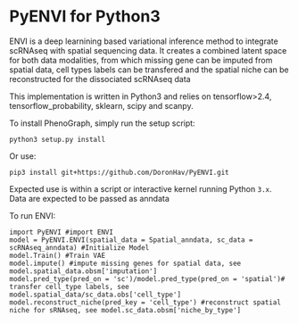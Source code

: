 PyENVI for Python3
======================


ENVI is a deep learnining based variational inference method to integrate scRNAseq with spatial sequencing data. 
It creates a combined latent space for both data modalities, from which missing gene can be imputed from spatial data, cell types labels can be transfered
and the spatial niche can be reconstructed for the dissociated scRNAseq data

This implementation is written in Python3 and relies on tensorflow>2.4, tensorflow_probability, sklearn, scipy and scanpy.  


To install PhenoGraph, simply run the setup script:

    python3 setup.py install

Or use:

    pip3 install git+https://github.com/DoronHav/PyENVI.git


Expected use is within a script or interactive kernel running Python `3.x`. Data are expected to be passed as anndata

To run ENVI:

    import PyENVI #import ENVI
    model = PyENVI.ENVI(spatial_data = Spatial_anndata, sc_data = scRNAseq_anndata) #Initialize Model
    model.Train() #Train VAE
    model.impute() #impute missing genes for spatial data, see model.spatial_data.obsm['imputation']
    model.pred_type(pred_on = 'sc')/model.pred_type(pred_on = 'spatial')# transfer cell_type labels, see model.spatial_data/sc_data.obs['cell_type']
    model.reconstruct_niche(pred_key = 'cell_type') #reconstruct spatial niche for sRNAseq, see model.sc_data.obsm['niche_by_type']
    
